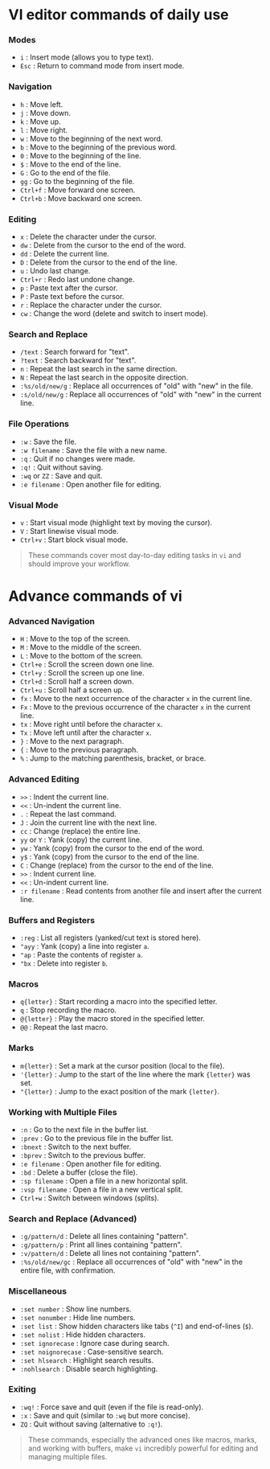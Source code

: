 # VI editor commands of daily use

### Modes

* `i` : Insert mode (allows you to type text).
* `Esc` : Return to command mode from insert mode.

### Navigation

* `h` : Move left.
* `j` : Move down.
* `k` : Move up.
* `l` : Move right.
* `w` : Move to the beginning of the next word.
* `b` : Move to the beginning of the previous word.
* `0` : Move to the beginning of the line.
* `$` : Move to the end of the line.
* `G` : Go to the end of the file.
* `gg` : Go to the beginning of the file.
* `Ctrl+f` : Move forward one screen.
* `Ctrl+b` : Move backward one screen.

### Editing

* `x` : Delete the character under the cursor.
* `dw` : Delete from the cursor to the end of the word.
* `dd` : Delete the current line.
* `D` : Delete from the cursor to the end of the line.
* `u` : Undo last change.
* `Ctrl+r` : Redo last undone change.
* `p` : Paste text after the cursor.
* `P` : Paste text before the cursor.
* `r` : Replace the character under the cursor.
* `cw` : Change the word (delete and switch to insert mode).

### Search and Replace

* `/text` : Search forward for "text".
* `?text` : Search backward for "text".
* `n` : Repeat the last search in the same direction.
* `N` : Repeat the last search in the opposite direction.
* `:%s/old/new/g` : Replace all occurrences of "old" with "new" in the file.
* `:s/old/new/g` : Replace all occurrences of "old" with "new" in the current line.

### File Operations

* `:w` : Save the file.
* `:w filename` : Save the file with a new name.
* `:q` : Quit if no changes were made.
* `:q!` : Quit without saving.
* `:wq` or `ZZ` : Save and quit.
* `:e filename` : Open another file for editing.

### Visual Mode

* `v` : Start visual mode (highlight text by moving the cursor).
* `V` : Start linewise visual mode.
* `Ctrl+v` : Start block visual mode.

> These commands cover most day-to-day editing tasks in `vi` and should improve your workflow.

# Advance commands of vi

### Advanced Navigation

* `H` : Move to the top of the screen.
* `M` : Move to the middle of the screen.
* `L` : Move to the bottom of the screen.
* `Ctrl+e` : Scroll the screen down one line.
* `Ctrl+y` : Scroll the screen up one line.
* `Ctrl+d` : Scroll half a screen down.
* `Ctrl+u` : Scroll half a screen up.
* `fx` : Move to the next occurrence of the character `x` in the current line.
* `Fx` : Move to the previous occurrence of the character `x` in the current line.
* `tx` : Move right until before the character `x`.
* `Tx` : Move left until after the character `x`.
* `}` : Move to the next paragraph.
* `{` : Move to the previous paragraph.
* `%` : Jump to the matching parenthesis, bracket, or brace.

### Advanced Editing

* `>>` : Indent the current line.
* `<<` : Un-indent the current line.
* `.` : Repeat the last command.
* `J` : Join the current line with the next line.
* `cc` : Change (replace) the entire line.
* `yy` or `Y` : Yank (copy) the current line.
* `yw` : Yank (copy) from the cursor to the end of the word.
* `y$` : Yank (copy) from the cursor to the end of the line.
* `C` : Change (replace) from the cursor to the end of the line.
* `>>` : Indent current line.
* `<<` : Un-indent current line.
* `:r filename` : Read contents from another file and insert after the current line.

### Buffers and Registers

* `:reg` : List all registers (yanked/cut text is stored here).
* `"ayy` : Yank (copy) a line into register `a`.
* `"ap` : Paste the contents of register `a`.
* `"bx` : Delete into register `b`.

### Macros

* `q{letter}` : Start recording a macro into the specified letter.
* `q` : Stop recording the macro.
* `@{letter}` : Play the macro stored in the specified letter.
* `@@` : Repeat the last macro.

### Marks

* `m{letter}` : Set a mark at the cursor position (local to the file).
* `'{letter}` : Jump to the start of the line where the mark `{letter}` was set.
* `"{letter}` : Jump to the exact position of the mark `{letter}`.

### Working with Multiple Files

* `:n` : Go to the next file in the buffer list.
* `:prev` : Go to the previous file in the buffer list.
* `:bnext` : Switch to the next buffer.
* `:bprev` : Switch to the previous buffer.
* `:e filename` : Open another file for editing.
* `:bd` : Delete a buffer (close the file).
* `:sp filename` : Open a file in a new horizontal split.
* `:vsp filename` : Open a file in a new vertical split.
* `Ctrl+w` : Switch between windows (splits).

### Search and Replace (Advanced)

* `:g/pattern/d` : Delete all lines containing "pattern".
* `:g/pattern/p` : Print all lines containing "pattern".
* `:v/pattern/d` : Delete all lines not containing "pattern".
* `:%s/old/new/gc` : Replace all occurrences of "old" with "new" in the entire file, with confirmation.

### Miscellaneous

* `:set number` : Show line numbers.
* `:set nonumber` : Hide line numbers.
* `:set list` : Show hidden characters like tabs (`^I`) and end-of-lines (`$`).
* `:set nolist` : Hide hidden characters.
* `:set ignorecase` : Ignore case during search.
* `:set noignorecase` : Case-sensitive search.
* `:set hlsearch` : Highlight search results.
* `:nohlsearch` : Disable search highlighting.

### Exiting

* `:wq!` : Force save and quit (even if the file is read-only).
* `:x` : Save and quit (similar to `:wq` but more concise).
* `ZQ` : Quit without saving (alternative to `:q!`).

> These commands, especially the advanced ones like macros, marks, and working with buffers, make `vi` incredibly powerful for editing and managing multiple files.

